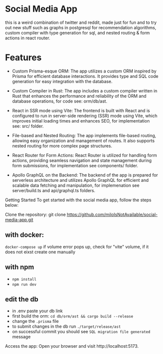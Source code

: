 # Social Media App
this is a weird combination of twitter and reddit, made just for fun and to try out new stuff such as graphs in postgresql for recommendation algorithms, custom compiler with type generation for sql, and nested routing & form actions in react router.

# Features
- Custom Prisma-esque ORM: The app utilizes a custom ORM inspired by Prisma for efficient database interactions. It provides type and SQL code generation for easy integration with the database.

- Custom Compiler in Rust: The app includes a custom compiler written in Rust that enhances the performance and reliability of the ORM and database operations, for code see: orm/db/ast.

- React in SSR mode using Vite: The frontend is built with React and is configured to run in server-side rendering (SSR) mode using Vite, which improves initial loading times and enhances SEO, for implementation see: src/ folder.

- File-based and Nested Routing: The app implements file-based routing, allowing easy organization and management of routes. It also supports nested routing for more complex page structures.

- React Router for Form Actions: React Router is utilized for handling form actions, providing seamless navigation and state management during form submissions, for implementation see components/ folder.

- Apollo GraphQL on the Backend: The backend of the app is prepared for serverless architecture and utilizes Apollo GraphQL for efficient and scalable data fetching and manipulation, for implemenation see server/build.ts and api/graphql.ts folders.

Getting Started
To get started with the social media app, follow the steps below:

Clone the repository: git clone https://github.com/miloIsNotAvailable/social-media-app.git

## with docker: 
```docker-compose up```
if volume error pops up, check for "vite" volume, if it does not eixst create one manually

## with npm 
- ```npm install```
- ```npm run dev```

## edit the db
- in .env paste your db link
- first build the orm: ```cd db/orm/ast && cargo build --release```
- change the ```.prisma``` file
- to submit changes in the db run ```./target/release/ast```
- on successful commit you should see ```SQL migration file generated``` message

Access the app: Open your browser and visit http://localhost:5173.